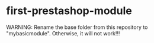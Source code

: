 # first-prestashop-module
WARNING: Rename the base folder from this repository to "mybasicmodule". Otherwise, it will not work!!!
